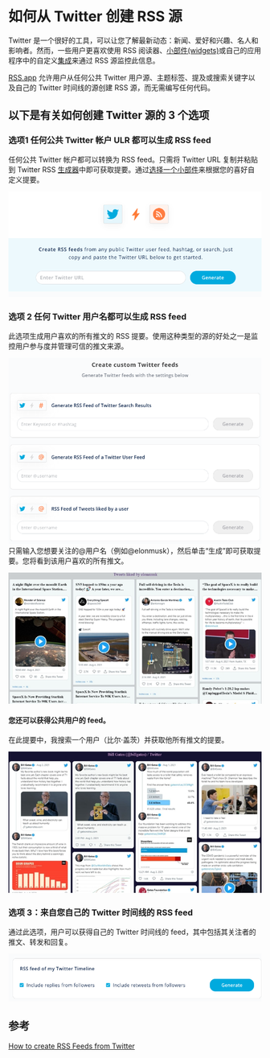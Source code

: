 # 如何从 Twitter 创建 RSS 源
Twitter 是一个很好的工具，可以让您了解最新动态：新闻、爱好和兴趣、名人和影响者。然而，一些用户更喜欢使用 RSS 阅读器、[小部件(widgets)](https://rss.app/showcase)或自己的​​应用程序中的自定义[集成](https://rss.app/website-widgets-integrations)来通过 RSS 源监控此信息。

[RSS.app](https://rss.app/) 允许用户从任何公共 Twitter 用户源、主题标签、提及或搜索关键字以及自己的 Twitter 时间线的源创建 RSS 源，而无需编写任何代码。
## 以下是有关如何创建 Twitter 源的 3 个选项
### 选项1  任何公共 Twitter 帐户 ULR 都可以生成 RSS feed
任何公共 Twitter 帐户都可以转换为 RSS feed。只需将 Twitter URL 复制并粘贴到 Twitter RSS [生成器](https://rss.app/rss-feed/create-twitter-rss-feed)中即可获取提要。通过[选择一个小部件](https://rss.app/rss-widgets)来根据您的喜好自定义提要。 
 
![](./pic/rss.png)
### 选项 2  任何 Twitter 用户名都可以生成 RSS feed
此选项生成用户喜欢的所有推文的 RSS 提要。使用这种类型的源的好处之一是监控用户参与度并管理可信的推文来源。 

![](./pic/rss1.png) 
只需输入您想要关注的@用户名（例如@elonmusk），然后单击“生成”即可获取提要。您将看到该用户喜欢的所有推文。 
 
![](./pic/rss2.png) 


#### 您还可以获得公共用户的 feed。 
在此提要中，我搜索一个用户（比尔·盖茨）并获取他所有推文的提要。 

![](./pic/rss3.png) 
### 选项 3：来自您自己的 Twitter 时间线的 RSS feed
通过此选项，用户可以获得自己的 Twitter 时间线的 feed，其中包括其关注者的推文、转发和回复。
 
![](./pic/rss4.png) 

## 参考
[How to create RSS Feeds from Twitter](https://rss.app/blog/how-to-create-rss-feeds-from-twitter-PMsbbO)